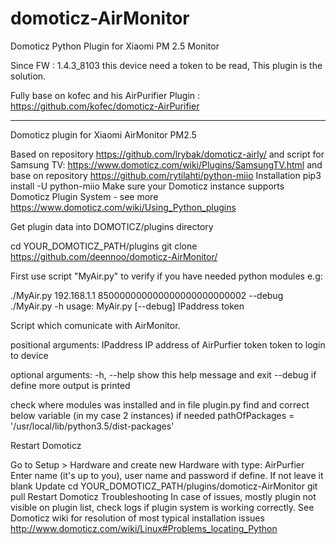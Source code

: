 # domoticz-AirMonitor
Domoticz Python Plugin for Xiaomi PM 2.5 Monitor


Since FW : 1.4.3_8103 this device need a token to be read, This plugin is the solution.

Fully base on kofec and his AirPurifier Plugin : https://github.com/kofec/domoticz-AirPurifier

-------------------------------------------------------------------------------------------------------------------------------------
Domoticz plugin for Xiaomi AirMonitor PM2.5

Based on repository https://github.com/lrybak/domoticz-airly/
and script for Samsung TV: https://www.domoticz.com/wiki/Plugins/SamsungTV.html
and base on repository https://github.com/rytilahti/python-miio
Installation
pip3 install -U python-miio
Make sure your Domoticz instance supports Domoticz Plugin System - see more https://www.domoticz.com/wiki/Using_Python_plugins

Get plugin data into DOMOTICZ/plugins directory

cd YOUR_DOMOTICZ_PATH/plugins
git clone https://github.com/deennoo/domoticz-AirMonitor/

First use script "MyAir.py" to verify if you have needed python modules e.g:

./MyAir.py 192.168.1.1 850000000000000000000000002 --debug
./MyAir.py -h
usage: MyAir.py [--debug]
                IPaddress token

Script which comunicate with AirMonitor.

positional arguments:
  IPaddress             IP address of AirPurfier
  token                 token to login to device

optional arguments:
  -h, --help            show this help message and exit
  --debug               if define more output is printed
  
check where modules was installed and in file plugin.py find and correct below variable (in my case 2 instances) if needed pathOfPackages = '/usr/local/lib/python3.5/dist-packages'

Restart Domoticz

Go to Setup > Hardware and create new Hardware with type: AirPurfier
Enter name (it's up to you), user name and password if define. If not leave it blank
Update
cd YOUR_DOMOTICZ_PATH/plugins/domoticz-AirMonitor
git pull
Restart Domoticz
Troubleshooting
In case of issues, mostly plugin not visible on plugin list, check logs if plugin system is working correctly. See Domoticz wiki for resolution of most typical installation issues http://www.domoticz.com/wiki/Linux#Problems_locating_Python
